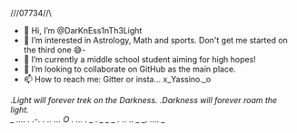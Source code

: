 /\/\/07734\/\/\
- 👋 Hi, I’m @DarKnEss1nTh3Light
- 👀 I’m interested in Astrology, Math and sports. Don't get me started on the third one 😅- 
- 🌱 I’m currently a middle school student aiming for high hopes!
- 💞️ I’m looking to collaborate on GitHub as the main place.
- 📫 How to reach me: Gitter or insta... x_Yassino._o

._Light will forever trek on the Darkness. <!---
DarKnEss1nTh3Light/DarKnEss1nTh3Light is a ✨ special ✨ repository.                   
---> ._Darkness will forever roam the light.                                            
_ .... . .-. .  .. ...  O  _. ._.. _._ _  ._ _ _ _  ._ .. .. _ _. .... _
